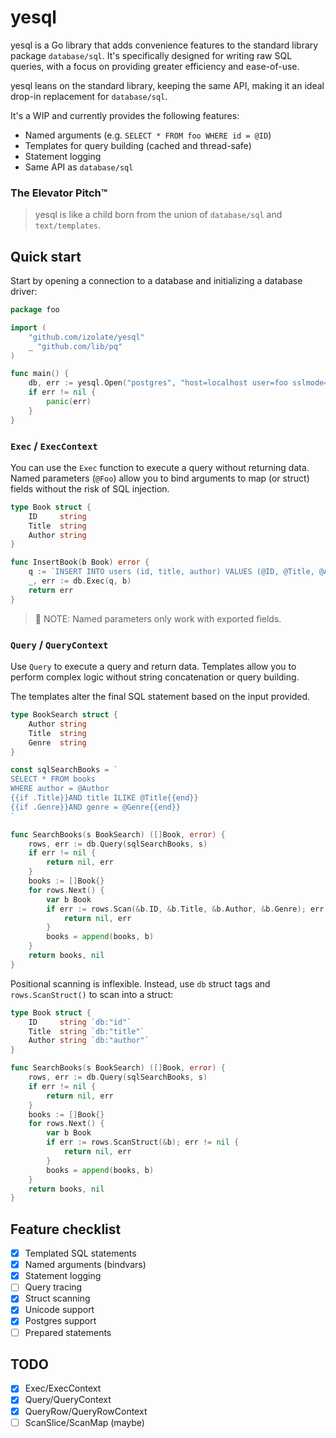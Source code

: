 # yesql

yesql is a Go library that adds convenience features to the standard library
package `database/sql`. It's specifically designed for writing raw SQL queries,
with a focus on providing greater efficiency and ease-of-use.

yesql leans on the standard library, keeping the same API, making it an ideal
drop-in replacement for `database/sql`.

It's a WIP and currently provides the following features:

* Named arguments (e.g. `SELECT * FROM foo WHERE id = @ID`)
* Templates for query building (cached and thread-safe)
* Statement logging
* Same API as `database/sql`

### The Elevator Pitch™

> yesql is like a child born from the union of `database/sql` and
> `text/templates`.

## Quick start

Start by opening a connection to a database and initializing a database driver:

```go
package foo

import (
    "github.com/izolate/yesql"
    _ "github.com/lib/pq"
)

func main() {
    db, err := yesql.Open("postgres", "host=localhost user=foo sslmode=disable")
    if err != nil {
        panic(err)
    }
}
```

### `Exec` / `ExecContext`

You can use the `Exec` function to execute a query without returning data. Named
parameters (`@Foo`) allow you to bind arguments to map (or struct) fields
without the risk of SQL injection.

```go
type Book struct {
    ID     string
    Title  string
    Author string
}

func InsertBook(b Book) error {
    q := `INSERT INTO users (id, title, author) VALUES (@ID, @Title, @Author)`
    _, err := db.Exec(q, b)
    return err
}
```

> :frog: NOTE: Named parameters only work with exported fields.

### `Query` / `QueryContext`

Use `Query` to execute a query and return data. Templates allow you to perform
complex logic without string concatenation or query building.

The templates alter the final SQL statement based on the input provided.

```go
type BookSearch struct {
    Author string    
    Title  string
    Genre  string
}

const sqlSearchBooks = `
SELECT * FROM books
WHERE author = @Author
{{if .Title}}AND title ILIKE @Title{{end}}
{{if .Genre}}AND genre = @Genre{{end}}
`

func SearchBooks(s BookSearch) ([]Book, error) {
    rows, err := db.Query(sqlSearchBooks, s)
    if err != nil {
        return nil, err
    }
    books := []Book{}
    for rows.Next() {
        var b Book
        if err := rows.Scan(&b.ID, &b.Title, &b.Author, &b.Genre); err != nil {
            return nil, err
        }
        books = append(books, b)
    }
    return books, nil
}
```

Positional scanning is inflexible. Instead, use `db` struct tags and
`rows.ScanStruct()` to scan into a struct:

```go
type Book struct {
    ID     string `db:"id"`
    Title  string `db:"title"`
    Author string `db:"author"`
}

func SearchBooks(s BookSearch) ([]Book, error) {
    rows, err := db.Query(sqlSearchBooks, s)
    if err != nil {
        return nil, err
    }
    books := []Book{}
    for rows.Next() {
        var b Book
        if err := rows.ScanStruct(&b); err != nil {
            return nil, err
        }
        books = append(books, b)
    }
    return books, nil
}
```

## Feature checklist

- [x] Templated SQL statements
- [x] Named arguments (bindvars)
- [x] Statement logging
- [ ] Query tracing
- [x] Struct scanning
- [x] Unicode support
- [x] Postgres support
- [ ] Prepared statements

## TODO

- [x] Exec/ExecContext
- [x] Query/QueryContext
- [x] QueryRow/QueryRowContext
- [ ] ScanSlice/ScanMap (maybe)

